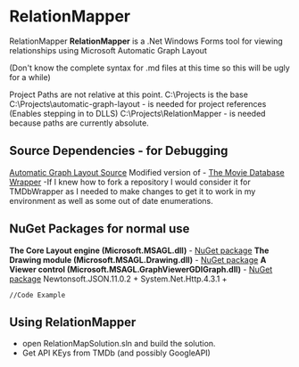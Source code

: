 # RelationMapper
RelationMapper
**RelationMapper** is a .Net Windows Forms tool for viewing relationships using Microsoft Automatic Graph Layout

(Don't know the complete syntax for .md files at this time so this will be ugly for a while)

Project Paths are not relative at this point.
C:\Projects is the base
C:\Projects\automatic-graph-layout - is needed for project references (Enables stepping in to DLLS)
C:\Projects\RelationMapper - is needed because paths are currently absolute.


## Source Dependencies - for Debugging
[Automatic Graph Layout Source](https://github.com/Microsoft/automatic-graph-layout.git)
Modified version of - [The Movie Database Wrapper](https://github.com/Fishes/TMDbWrapper.git)
-If I knew how to fork a repository I would consider it for TMDbWrapper as I needed to make changes to get it to work in my environment as well as some out of date enumerations.

## NuGet Packages for normal use
**The Core Layout engine (Microsoft.MSAGL.dll)** - [NuGet package](https://www.nuget.org/packages/Microsoft.Msagl/)
**The Drawing module (Microsoft.MSAGL.Drawing.dll)** - [NuGet package](https://www.nuget.org/packages/Microsoft.Msagl.Drawing/)
**A Viewer control (Microsoft.MSAGL.GraphViewerGDIGraph.dll)** - [NuGet package](https://www.nuget.org/packages/Microsoft.Msagl.GraphViewerGDI/)
Newtonsoft.JSON.11.0.2 +
System.Net.Http.4.3.1 +

```chsarp
//Code Example
```

## Using RelationMapper
* open RelationMapSolution.sln and build the solution.
* Get API KEys from TMDb (and possibly GoogleAPI)